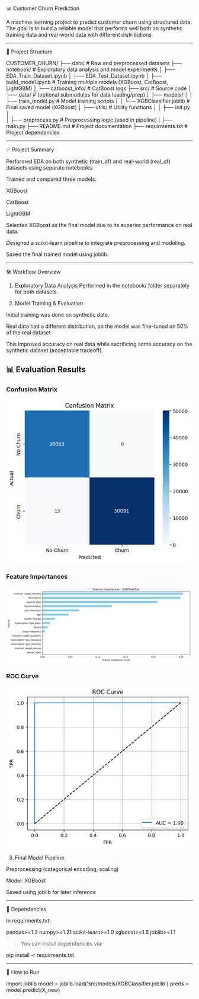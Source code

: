 📊 Customer Churn Prediction

A machine learning project to predict customer churn using structured data. The goal is to build a reliable model that performs well both on synthetic training data and real-world data with different distributions.

---

📁 Project Structure

CUSTOMER_CHURN/
├── data/                   # Raw and preprocessed datasets
├── notebook/               # Exploratory data analysis and model experiments
│   ├── EDA_Train_Dataset.ipynb
│   ├── EDA_Test_Dataset.ipynb
│   ├── build_model.ipynb   # Training multiple models (XGBoost, CatBoost, LightGBM)
│   └── catboost_info/      # CatBoost logs
├── src/                    # Source code
│   ├── data/               # (optional submodules for data loading/prep)
│   ├── models/
│   │   ├── train_model.py  # Model training scripts
│   │   └── XGBClassifier.joblib  # Final saved model (XGBoost)
│   ├── utils/              # Utility functions
│   │   ├── init.py
│   
│   ├── preprocess.py       # Preprocessing logic (used in pipeline)
|   ├── main.py
├── README.md               # Project documentation
├── requirments.txt         # Project dependencies


---

✅ Project Summary

Performed EDA on both synthetic (train_df) and real-world (real_df) datasets using separate notebooks.

Trained and compared three models:

XGBoost

CatBoost

LightGBM


Selected XGBoost as the final model due to its superior performance on real data.

Designed a scikit-learn pipeline to integrate preprocessing and modeling.

Saved the final trained model using joblib.



---

🛠 Workflow Overview

1. Exploratory Data Analysis
Performed in the notebook/ folder separately for both datasets.


2. Model Training & Evaluation

Initial training was done on synthetic data.

Real data had a different distribution, so the model was fine-tuned on 50% of the real dataset.

This improved accuracy on real data while sacrificing some accuracy on the synthetic dataset (acceptable tradeoff).

## 📊 Evaluation Results

### Confusion Matrix
<img src="image/Confusion_Matrix.png" width="500">

### Feature Importances
<img src="image/feature_importances.png" width="500">

### ROC Curve
<img src="image/Roc_curve.png" width="500">




3. Final Model Pipeline

Preprocessing (categorical encoding, scaling)

Model: XGBoost

Saved using joblib for later inference





---

🔧 Dependencies

In requirments.txt:

pandas>=1.3
numpy>=1.21
scikit-learn>=1.0
xgboost>=1.6
joblib>=1.1

> You can install dependencies via:



pip install -r requirments.txt


---

🚀 How to Run

import joblib
model = joblib.load('src/models/XGBClassifier.joblib')
preds = model.predict(X_new)
